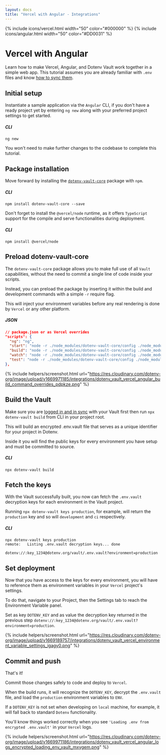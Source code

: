 ```yaml
---
layout: docs
title: "Vercel with Angular - Integrations"
---
```


{% include icons/vercel.html width="50" color="#000000" %}
{% include icons/angular.html width="50" color="#DD0031" %}

# __Vercel with Angular__

Learn how to make Vercel, Angular, and Dotenv Vault work together in a simple web app. This tutorial assumes you are already familiar with `.env` files and know [how to sync them](/docs/tutorials/sync).

## Initial setup
Instantiate a sample application via the `Angular` CLI, if you don't have a ready project yet by entering `ng new` along with your preferred project settings to get started.

##### CLI
```shell
ng new
```

You won't need to make further changes to the codebase to complete this tutorial.

## Package installation
Move forward by installing the [`dotenv-vault-core`](https://github.com/dotenv-org/dotenv-vault-core) package with `npm`.

##### CLI
```shell
npm install dotenv-vault-core --save
```

Don't forget to install the `@vercel/node` runtime, as it offers `TypeScript` support for the  compile and serve functionalities during deployment.

##### CLI
```shell
npm install @vercel/node
```

## Preload dotenv-vault-core

The `dotenv-vault-core` package allows you to make full use of all `Vault` capabilities, without the need to commit a single line of code inside your scripts.

Instead, you can preload the package by inserting it within the build and development commands with a simple `-r` require flag.

This will inject your environment variables before any real rendering is done by `Vercel` or any other platform.

##### JSON
```json
// package.json or as Vercel overrides
"scripts": {
  "ng": "ng",
  "start": "node -r ./node_modules/dotenv-vault-core/config ./node_modules/@angular/cli/bin/ng serve",
  "build": "node -r ./node_modules/dotenv-vault-core/config ./node_modules/@angular/cli/bin/ng build",
  "watch": "node -r ./node_modules/dotenv-vault-core/config ./node_modules/@angular/cli/bin/ng build --watch --configuration development",
  "test": "node -r ./node_modules/dotenv-vault-core/config ./node_modules/@angular/cli/bin/ng test"
},
```

{% include helpers/screenshot.html url="https://res.cloudinary.com/dotenv-org/image/upload/v1669971185/integrations/dotenv_vault_vercel_angular_build_command_overrides_pdpkze.png" %}

## Build the Vault
Make sure you are [logged in and in sync](/docs/tutorials/sync) with your Vault first then run `npx dotenv-vault build` from CLI in your project root.

This will build an encrypted .env.vault file that serves as a unique identifier for your project in Dotenv.

Inside it you will find the public keys for every environment you have setup and must be committed to source.

##### CLI
```shell
npx dotenv-vault build
```

## Fetch the keys
With the Vault successfully built, you now can fetch the `.env.vault` decryption keys for each environment in the Vault project.

Running `npx dotenv-vault keys production`, for example, will return the `production` key and so will `development` and `ci` respectively.

##### CLI
```shell
npx dotenv-vault keys production
remote:   Listing .env.vault decryption keys... done

dotenv://:key_1234@dotenv.org/vault/.env.vault?environment=production
```

## Set deployment
Now that you have access to the keys for every environment, you will have to reference them as environment variables in your `Vercel` project's settings.

To do that, navigate to your Project, then the Settings tab to reach the Environment Variable panel.

Set as key `DOTENV_KEY` and as value the decryption key returned in the previous step `dotenv://:key_1234@dotenv.org/vault/.env.vault?environment=production`.

{% include helpers/screenshot.html url="https://res.cloudinary.com/dotenv-org/image/upload/v1669189757/integrations/dotenv_vault_vercel_environment_variable_settings_igagy0.png" %}

## Commit and push
That's it!

Commit those changes safely to code and deploy to `Vercel`.

When the build runs, it will recognize the `DOTENV_KEY`, decrypt the `.env.vault` file, and load the `production` environment variables to `ENV`.

If a `DOTENV_KEY` is not set when developing on `local` machine, for example, it will fall back to standard `Dotenv` functionality.

You'll know things worked correctly when you see `'Loading .env from encrypted .env.vault'` in your `Vercel` logs.

{% include helpers/screenshot.html url="https://res.cloudinary.com/dotenv-org/image/upload/v1669971186/integrations/dotenv_vault_vercel_angular_logs_encrypted_loading_env_vault_mxygem.png" %}

